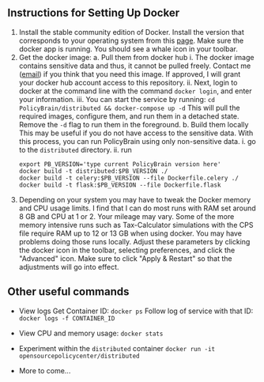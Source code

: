 Instructions for Setting Up Docker
-----------------------------------

1. Install the stable community edition of Docker. Install the version that
corresponds to your operating system from this [page](https://docs.docker.com/install/).
Make sure the docker app is running. You should see a whale icon in your
toolbar.
2. Get the docker image:
  a. Pull them from docker hub
    i. The docker image contains sensitive data and thus, it cannot be
    pulled freely. Contact me ([email](henry.doupe@aei.org)) if you think that
    you need this image. If approved, I will grant your docker hub account
    access to this repository.
    ii. Next, login to docker at the command line with the command
    `docker login`, and enter your information.
    iii. You can start the service by running:
    `cd PolicyBrain/distributed && docker-compose up -d`
    This will pull the required images, configure them, and run them in a
    detached state. Remove the `-d` flag to run them in the foreground.
  b. Build them locally
    This may be useful if you do not have access to the sensitive data. With
    this process, you can run PolicyBrain using only non-sensitive data.
    i. go to the `distributed` directory.
    ii. run
    ```
    export PB_VERSION='type current PolicyBrain version here'
    docker build -t distributed:$PB_VERSION ./
    docker build -t celery:$PB_VERSION --file Dockerfile.celery ./
    docker build -t flask:$PB_VERSION --file Dockerfile.flask
    ```
3. Depending on your system you may have to tweak the Docker memory and CPU
usage limits. I find that I can do most runs with RAM set around 8 GB and
CPU at 1 or 2. Your mileage may vary. Some of the more memory intensive runs
such as Tax-Calculator simulations with the CPS file require RAM up to 12 or 13
GB when using docker. You may have problems doing those runs locally.
Adjust these parameters by clicking the docker icon in the toolbar,
selecting preferences, and click the "Advanced" icon. Make sure to click
"Apply & Restart" so that the adjustments will go into effect.

Other useful commands
-------------------------
- View logs
Get Container ID:
`docker ps`
Follow log of service with that ID:
`docker logs -f CONTAINER_ID`

- View CPU and memory usage:
`docker stats`

- Experiment within the `distributed` container
`docker run -it opensourcepolicycenter/distributed`

- More to come...
